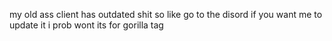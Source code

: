 my old ass client
has outdated shit
so like
go to the disord if you want me to update it
i prob wont
its for gorilla tag
